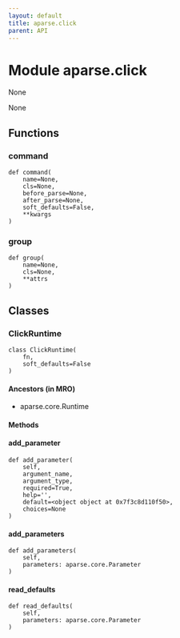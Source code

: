 ```yaml
---
layout: default
title: aparse.click
parent: API
---
```

# Module aparse.click

None

None

## Functions

    
### command

```python3
def command(
    name=None,
    cls=None,
    before_parse=None,
    after_parse=None,
    soft_defaults=False,
    **kwargs
)
```

    

    
### group

```python3
def group(
    name=None,
    cls=None,
    **attrs
)
```

    

## Classes

### ClickRuntime

```python3
class ClickRuntime(
    fn,
    soft_defaults=False
)
```

#### Ancestors (in MRO)

* aparse.core.Runtime

#### Methods

    
#### add_parameter

```python3
def add_parameter(
    self,
    argument_name,
    argument_type,
    required=True,
    help='',
    default=<object object at 0x7f3c8d110f50>,
    choices=None
)
```

    

    
#### add_parameters

```python3
def add_parameters(
    self,
    parameters: aparse.core.Parameter
)
```

    

    
#### read_defaults

```python3
def read_defaults(
    self,
    parameters: aparse.core.Parameter
)
```
